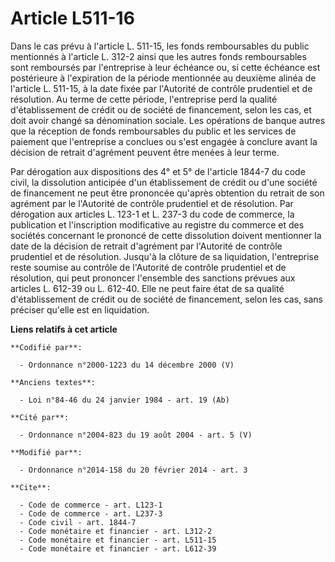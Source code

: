 # Article L511-16

Dans le cas prévu à l'article L. 511-15, les fonds remboursables du public mentionnés à l'article L. 312-2 ainsi que les
autres fonds remboursables sont remboursés par l'entreprise à leur échéance ou, si cette échéance est postérieure à
l'expiration de la période mentionnée au deuxième alinéa de l'article L. 511-15, à la date fixée par l'Autorité de contrôle
prudentiel et de résolution. Au terme de cette période, l'entreprise perd la qualité d'établissement de crédit ou de société
de financement, selon les cas, et doit avoir changé sa dénomination sociale. Les opérations de banque autres que la réception
de fonds remboursables du public et les services de paiement que l'entreprise a conclues ou s'est engagée à conclure avant la
décision de retrait d'agrément peuvent être menées à leur terme. 

Par dérogation aux dispositions des 4° et 5° de l'article 1844-7 du code civil, la dissolution anticipée d'un établissement
de crédit ou d'une société de financement ne peut être prononcée qu'après obtention du retrait de son agrément par le
l'Autorité de contrôle prudentiel et de résolution. Par dérogation aux articles L. 123-1 et L. 237-3 du code de commerce, la
publication et l'inscription modificative au registre du commerce et des sociétés concernant le prononcé de cette dissolution
doivent mentionner la date de la décision de retrait d'agrément par l'Autorité de contrôle prudentiel et de résolution.
Jusqu'à la clôture de sa liquidation, l'entreprise reste soumise au contrôle de l'Autorité de contrôle prudentiel et de
résolution, qui peut prononcer l'ensemble des sanctions prévues aux articles L. 612-39 ou L. 612-40. Elle ne peut faire état
de sa qualité d'établissement de crédit ou de société de financement, selon les cas, sans préciser qu'elle est en
liquidation.

**Liens relatifs à cet article**

	**Codifié par**:

	  - Ordonnance n°2000-1223 du 14 décembre 2000 (V)

	**Anciens textes**:

	  - Loi n°84-46 du 24 janvier 1984 - art. 19 (Ab)

	**Cité par**:

	  - Ordonnance n°2004-823 du 19 août 2004 - art. 5 (V)

	**Modifié par**:

	  - Ordonnance n°2014-158 du 20 février 2014 - art. 3

	**Cite**:

	  - Code de commerce - art. L123-1
	  - Code de commerce - art. L237-3
	  - Code civil - art. 1844-7
	  - Code monétaire et financier - art. L312-2
	  - Code monétaire et financier - art. L511-15
	  - Code monétaire et financier - art. L612-39
